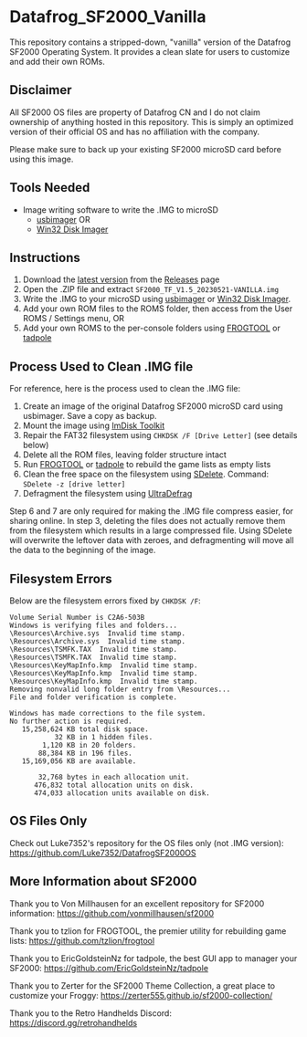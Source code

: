 # Datafrog_SF2000_Vanilla
This repository contains a stripped-down, "vanilla" version of the Datafrog SF2000 Operating System. It provides a clean slate for users to customize and add their own ROMs.

## Disclaimer
All SF2000 OS files are property of Datafrog CN and I do not claim ownership of anything hosted in this repository. This is simply an optimized version of their official OS and has no affiliation with the company.

Please make sure to back up your existing SF2000 microSD card before using this image.

## Tools Needed
- Image writing software to write the .IMG to microSD
  - [usbimager](https://gitlab.com/bztsrc/usbimager) 
OR
  - [Win32 Disk Imager](https://sourceforge.net/projects/win32diskimager/)

## Instructions
1. Download the [latest version](https://github.com/Dteyn/Datafrog_SF2000_Vanilla/releases/download/v1.5/SF2000_TF_V1.5_20230521-VANILLA.zip) from the [Releases](https://github.com/Dteyn/Datafrog_SF2000_Vanilla/releases) page
2. Open the .ZIP file and extract `SF2000_TF_V1.5_20230521-VANILLA.img`
3. Write the .IMG to your microSD using [usbimager](https://gitlab.com/bztsrc/usbimager) or [Win32 Disk Imager](https://sourceforge.net/projects/win32diskimager/).
4. Add your own ROM files to the ROMS folder, then access from the User ROMS / Settings menu, OR
5. Add your own ROMS to the per-console folders using [FROGTOOL](https://github.com/tzlion/frogtool) or [tadpole](https://github.com/EricGoldsteinNz/tadpole)

## Process Used to Clean .IMG file
For reference, here is the process used to clean the .IMG file:

1. Create an image of the original Datafrog SF2000 microSD card using usbimager. Save a copy as backup.
2. Mount the image using [ImDisk Toolkit](https://sourceforge.net/projects/imdisk-toolkit/)
3. Repair the FAT32 filesystem using `CHKDSK /F [Drive Letter]` (see details below)
4. Delete all the ROM files, leaving folder structure intact
5. Run [FROGTOOL](https://github.com/tzlion/frogtool) or [tadpole](https://github.com/EricGoldsteinNz/tadpole) to rebuild the game lists as empty lists
6. Clean the free space on the filesystem using [SDelete](https://learn.microsoft.com/en-us/sysinternals/downloads/sdelete). Command: `SDelete -z [drive letter]`
7. Defragment the filesystem using [UltraDefrag](https://sourceforge.net/projects/ultradefrag/)

Step 6 and 7 are only required for making the .IMG file compress easier, for sharing online. In step 3, deleting the files does not actually remove them from the filesystem which results in a large compressed file. Using SDelete will overwrite the leftover data with zeroes, and defragmenting will move all the data to the beginning of the image.


## Filesystem Errors
Below are the filesystem errors fixed by `CHKDSK /F`:
```
Volume Serial Number is C2A6-503B
Windows is verifying files and folders...
\Resources\Archive.sys  Invalid time stamp.
\Resources\Archive.sys  Invalid time stamp.
\Resources\TSMFK.TAX  Invalid time stamp.
\Resources\TSMFK.TAX  Invalid time stamp.
\Resources\KeyMapInfo.kmp  Invalid time stamp.
\Resources\KeyMapInfo.kmp  Invalid time stamp.
\Resources\KeyMapInfo.kmp  Invalid time stamp.
Removing nonvalid long folder entry from \Resources...
File and folder verification is complete.

Windows has made corrections to the file system.
No further action is required.
   15,258,624 KB total disk space.
           32 KB in 1 hidden files.
        1,120 KB in 20 folders.
       88,384 KB in 196 files.
   15,169,056 KB are available.

       32,768 bytes in each allocation unit.
      476,832 total allocation units on disk.
      474,033 allocation units available on disk.
```

## OS Files Only
Check out Luke7352's repository for the OS files only (not .IMG version):
https://github.com/Luke7352/DatafrogSF2000OS

## More Information about SF2000
Thank you to Von Millhausen for an excellent repository for SF2000 information: https://github.com/vonmillhausen/sf2000

Thank you to tzlion for FROGTOOL, the premier utility for rebuilding game lists: https://github.com/tzlion/frogtool

Thank you to EricGoldsteinNz for tadpole, the best GUI app to manager your SF2000: https://github.com/EricGoldsteinNz/tadpole

Thank you to Zerter for the SF2000 Theme Collection, a great place to customize your Froggy: https://zerter555.github.io/sf2000-collection/

Thank you to the Retro Handhelds Discord: https://discord.gg/retrohandhelds
